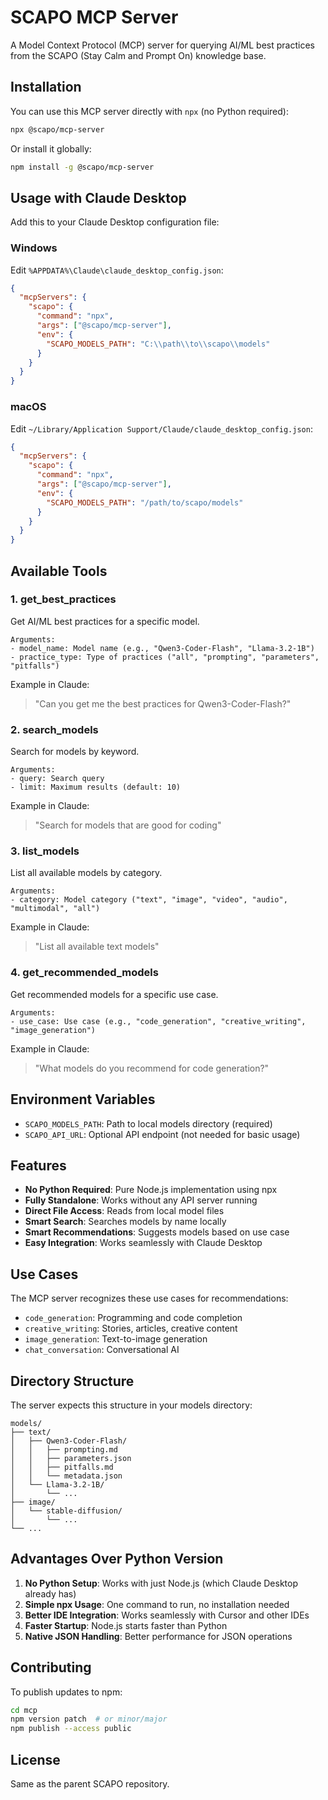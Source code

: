 # SCAPO MCP Server

A Model Context Protocol (MCP) server for querying AI/ML best practices from the SCAPO (Stay Calm and Prompt On) knowledge base.

## Installation

You can use this MCP server directly with `npx` (no Python required):

```bash
npx @scapo/mcp-server
```

Or install it globally:

```bash
npm install -g @scapo/mcp-server
```

## Usage with Claude Desktop

Add this to your Claude Desktop configuration file:

### Windows
Edit `%APPDATA%\Claude\claude_desktop_config.json`:

```json
{
  "mcpServers": {
    "scapo": {
      "command": "npx",
      "args": ["@scapo/mcp-server"],
      "env": {
        "SCAPO_MODELS_PATH": "C:\\path\\to\\scapo\\models"
      }
    }
  }
}
```

### macOS
Edit `~/Library/Application Support/Claude/claude_desktop_config.json`:

```json
{
  "mcpServers": {
    "scapo": {
      "command": "npx",
      "args": ["@scapo/mcp-server"],
      "env": {
        "SCAPO_MODELS_PATH": "/path/to/scapo/models"
      }
    }
  }
}
```

## Available Tools

### 1. get_best_practices
Get AI/ML best practices for a specific model.

```
Arguments:
- model_name: Model name (e.g., "Qwen3-Coder-Flash", "Llama-3.2-1B")
- practice_type: Type of practices ("all", "prompting", "parameters", "pitfalls")
```

Example in Claude:
> "Can you get me the best practices for Qwen3-Coder-Flash?"

### 2. search_models
Search for models by keyword.

```
Arguments:
- query: Search query
- limit: Maximum results (default: 10)
```

Example in Claude:
> "Search for models that are good for coding"

### 3. list_models
List all available models by category.

```
Arguments:
- category: Model category ("text", "image", "video", "audio", "multimodal", "all")
```

Example in Claude:
> "List all available text models"

### 4. get_recommended_models
Get recommended models for a specific use case.

```
Arguments:
- use_case: Use case (e.g., "code_generation", "creative_writing", "image_generation")
```

Example in Claude:
> "What models do you recommend for code generation?"

## Environment Variables

- `SCAPO_MODELS_PATH`: Path to local models directory (required)
- `SCAPO_API_URL`: Optional API endpoint (not needed for basic usage)

## Features

- **No Python Required**: Pure Node.js implementation using npx
- **Fully Standalone**: Works without any API server running
- **Direct File Access**: Reads from local model files
- **Smart Search**: Searches models by name locally
- **Smart Recommendations**: Suggests models based on use case
- **Easy Integration**: Works seamlessly with Claude Desktop

## Use Cases

The MCP server recognizes these use cases for recommendations:
- `code_generation`: Programming and code completion
- `creative_writing`: Stories, articles, creative content
- `image_generation`: Text-to-image generation
- `chat_conversation`: Conversational AI

## Directory Structure

The server expects this structure in your models directory:

```
models/
├── text/
│   ├── Qwen3-Coder-Flash/
│   │   ├── prompting.md
│   │   ├── parameters.json
│   │   ├── pitfalls.md
│   │   └── metadata.json
│   └── Llama-3.2-1B/
│       └── ...
├── image/
│   └── stable-diffusion/
│       └── ...
└── ...
```

## Advantages Over Python Version

1. **No Python Setup**: Works with just Node.js (which Claude Desktop already has)
2. **Simple npx Usage**: One command to run, no installation needed
3. **Better IDE Integration**: Works seamlessly with Cursor and other IDEs
4. **Faster Startup**: Node.js starts faster than Python
5. **Native JSON Handling**: Better performance for JSON operations

## Contributing

To publish updates to npm:

```bash
cd mcp
npm version patch  # or minor/major
npm publish --access public
```

## License

Same as the parent SCAPO repository.
